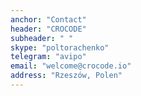 ```yaml
---
anchor: "Contact"
header: "CROCODE"
subheader: " "
skype: "poltorachenko"
telegram: "avipo"
email: "welcome@crocode.io"
address: "Rzeszów, Polen"
---
```

